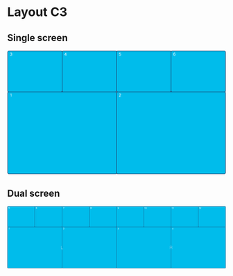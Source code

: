 # Layout C3
## Single screen
![Preview](layout_c3.gif?raw=true "Preview")
## Dual screen
![Preview](layout_c3_dual.gif?raw=true "Preview")
